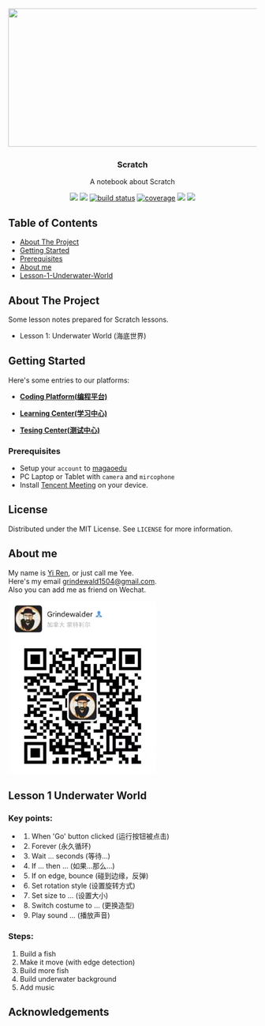 <!-- PROJECT LOGO -->
<br />
<p align="center">
  <a href="https://github.com/Grindewald1900/Notebook">
    <img src="http://www.mblock.cc/wp-content/uploads/2018/12/cropped-scratch-2.png" width="720" height="280">
  </a>

  <h3 align="center">Scratch</h3>

  <p align="center">
    A notebook about Scratch
    <br />
  </p>
</p>

<p align="center">
    <a href="https://github.com/Grindewald1900/Notebook/graphs/contributors" alt="Contributors">
        <img src="https://img.shields.io/github/contributors/Grindewald1900/Notebook" /></a>
    <a href="https://github.com/Grindewald1900/Notebook/pulse" alt="Activity">
        <img src="https://img.shields.io/github/commit-activity/m/Grindewald1900/Notebook" /></a>
    <a href="https://circleci.com/gh/Grindewald1900/Notebook/tree/master">
        <img src="https://img.shields.io/circleci/project/github/Grindewald1900/Notebook/master" alt="build status"></a>
    <a href="https://coveralls.io/github/Grindewald1900/Notebook">
        <img src="https://img.shields.io/coveralls/github/Grindewald1900/Notebook"
            alt="coverage"></a>
    <a href="https://github.com/Grindewald1900/Notebook/blob/master/LICENSE.txt">
        <img src="https://img.shields.io/badge/license-MIT-green"
            /></a>
    <a href="https://www.linkedin.com/in/yee-ren-8b63a21a2/">
        <img src="https://img.shields.io/badge/-LinkedIn-black.svg?style=flat-square&logo=linkedin&colorB=555"
            /></a>
</p>



<!-- TABLE OF CONTENTS -->
## Table of Contents
*   [About The Project](#About-The-Project)
*   [Getting Started](#Getting-Started)
*   [Prerequisites](#Prerequisites)
*   [About me](#About-me)
*   [Lesson-1-Underwater-World](#Lesson-1-Underwater-World)






<!-- ABOUT THE PROJECT -->
## About The Project
Some lesson notes prepared for Scratch lessons.  
* Lesson 1: Underwater World (海底世界)  



<!-- GETTING STARTED -->
## Getting Started
Here's some entries to our platforms:
* **[Coding Platform(编程平台)](https://cloud.magaoedu.com/static/build/index.html)**  

* **[Learning Center(学习中心)](https://cloud.magaoedu.com/learningCenter)**  

* **[Tesing Center(测试中心)](https://game.magaoedu.com/zh-hans/index.html)**  




### Prerequisites
* Setup your `account` to [magaoedu](https://cloud.magaoedu.com/)    
* PC Laptop or Tablet with `camera` and `mircophone`  
* Install [Tencent Meeting](https://meeting.tencent.com/download-center.html?from=1001) on your device.  



<!-- LICENSE -->
## License

Distributed under the MIT License. See `LICENSE` for more information.


<!-- About me -->
## About me

My name is  [Yi Ren](https://github.com/Grindewald1900), or just call me Yee.   
Here's my email [grindewald1504@gmail.com](grindewald1504@gmail.com).  
Also you can add me as friend on Wechat.  

<img src="https://github.com/Grindewald1900/Notebook/blob/master/Image/QR.jpg?raw=true" width="300" height="350">



## Lesson 1 Underwater World

### Key points:

* 1. When 'Go' button clicked (运行按钮被点击)  
* 2. Forever (永久循环)  
* 3. Wait ... seconds (等待...)  
* 4. If ... then ... (如果...那么...)  
* 5. If on edge, bounce (碰到边缘，反弹)  
* 6. Set rotation style (设置旋转方式)  
* 7. Set size to ... (设置大小)  
* 8. Switch costume to ... (更换造型)   
* 9. Play sound ... (播放声音)

### Steps:
1. Build a fish   
2. Make it move (with edge detection)   
3. Build more fish  
4. Build underwater background  
5. Add music  

<!-- ACKNOWLEDGEMENTS -->
## Acknowledgements


[my-url]: https://github.com/Grindewald1900/Notebook
[contributors-shield]: https://img.shields.io/github/contributors/othneildrew/Best-README-Template.svg?style=flat-square
[contributors-url]: [my-url]/graphs/contributors
[forks-shield]: https://img.shields.io/github/forks/othneildrew/Best-README-Template.svg?style=flat-square
[forks-url]: [my-url]/network/members
[stars-shield]: https://img.shields.io/github/stars/othneildrew/Best-README-Template.svg?style=flat-square
[stars-url]: [my-url]/stargazers
[issues-shield]: https://img.shields.io/github/issues/othneildrew/Best-README-Template.svg?style=flat-square
[issues-url]: [my-url]/issues
[license-shield]: https://img.shields.io/github/license/othneildrew/Best-README-Template.svg?style=flat-square
[license-url]: [my-url]/blob/master/LICENSE.txt
[linkedin-shield]: https://img.shields.io/badge/-LinkedIn-black.svg?style=flat-square&logo=linkedin&colorB=555
[linkedin-url]: https://www.linkedin.com/in/yee-ren-8b63a21a2/
[product-screenshot]: images/screenshot.png

